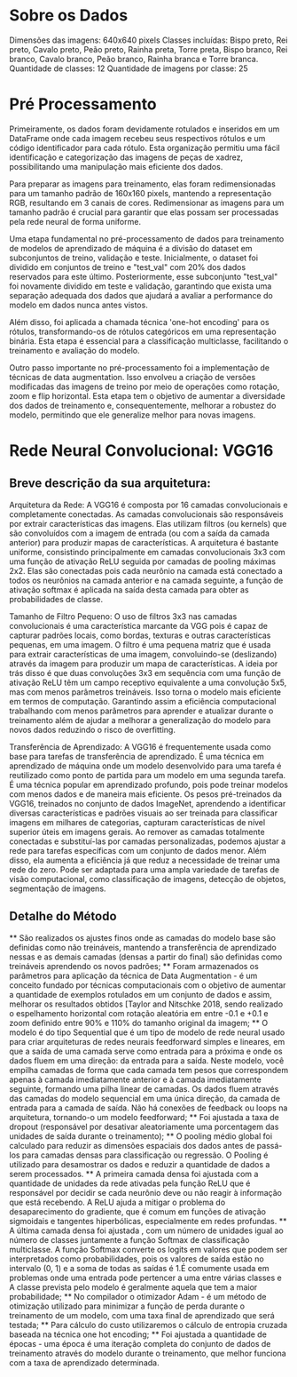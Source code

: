 # Sobre os Dados
Dimensões das imagens: 640x640 pixels
Classes incluídas: Bispo preto, Rei preto, Cavalo preto, Peão preto, Rainha preta, Torre preta, Bispo branco, Rei branco, Cavalo branco, Peão branco, Rainha branca e Torre branca. 
Quantidade de classes: 12
Quantidade de imagens por classe: 25

# Pré Processamento

Primeiramente, os dados foram devidamente rotulados e inseridos em um DataFrame onde cada imagem recebeu seus respectivos rótulos e um código identificador para cada rótulo. Esta organização permitiu uma fácil identificação e categorização das imagens de peças de xadrez, possibilitando uma manipulação mais eficiente dos dados.

Para preparar as imagens para treinamento, elas foram redimensionadas para um tamanho padrão de 160x160 pixels, mantendo a representação RGB, resultando em 3 canais de cores. Redimensionar as imagens para um tamanho padrão é crucial para garantir que elas possam ser processadas pela rede neural de forma uniforme.

Uma etapa fundamental no pré-processamento de dados para treinamento de modelos de aprendizado de máquina é a divisão do dataset em subconjuntos de treino, validação e teste. Inicialmente, o dataset foi dividido em conjuntos de treino e "test_val" com 20% dos dados reservados para este último. Posteriormente, esse subconjunto "test_val" foi novamente dividido em teste e validação, garantindo que exista uma separação adequada dos dados que ajudará a avaliar a performance do modelo em dados nunca antes vistos.

Além disso, foi aplicada a chamada técnica 'one-hot encoding' para os rótulos, transformando-os de rótulos categóricos em uma representação binária. Esta etapa é essencial para a classificação multiclasse, facilitando o treinamento e avaliação do modelo.

Outro passo importante no pré-processamento foi a implementação de técnicas de data augmentation. Isso envolveu a criação de versões modificadas das imagens de treino por meio de operações como rotação, zoom e flip horizontal. Esta etapa tem o objetivo de aumentar a diversidade dos dados de treinamento e, consequentemente, melhorar a robustez do modelo, permitindo que ele generalize melhor para novas imagens.

# Rede Neural Convolucional: VGG16

## Breve descrição da sua arquitetura:

Arquitetura da Rede: A VGG16 é composta por 16 camadas convolucionais e completamente conectadas. As camadas convolucionais são responsáveis por extrair características das imagens. Elas utilizam filtros (ou kernels) que são convoluídos com a imagem de entrada (ou com a saída da camada anterior) para produzir mapas de características. A arquitetura é bastante uniforme, consistindo principalmente em camadas convolucionais 3x3 com uma função de ativação ReLU seguida por camadas de pooling máximas 2x2. Elas são conectadas pois cada neurônio na camada está conectado a todos os neurônios na camada anterior e na camada seguinte, a função de ativação softmax é aplicada na saída desta camada para obter as probabilidades de classe.

Tamanho de Filtro Pequeno: O uso de filtros 3x3 nas camadas convolucionais é uma característica marcante da VGG pois é capaz de capturar padrões locais, como bordas, texturas e outras características pequenas, em uma imagem. O filtro é uma pequena matriz que é usada para extrair características de uma imagem, convoluindo-se (deslizando) através da imagem para produzir um mapa de características. A ideia por trás disso é que duas convoluções 3x3 em sequência com uma função de ativação ReLU têm um campo receptivo equivalente a uma convolução 5x5, mas com menos parâmetros treináveis. Isso torna o modelo mais eficiente em termos de computação. Garantindo assim a eficiência computacional trabalhando com menos parâmetros para aprender e atualizar durante o treinamento além de ajudar a melhorar a generalização do modelo para novos dados reduzindo o risco de overfitting.

Transferência de Aprendizado: A VGG16 é frequentemente usada como base para tarefas de transferência de aprendizado. É uma técnica em aprendizado de máquina onde um modelo desenvolvido para uma tarefa é reutilizado como ponto de partida para um modelo em uma segunda tarefa. É uma técnica popular em aprendizado profundo, pois pode treinar modelos com menos dados e de maneira mais eficiente. Os pesos pré-treinados da VGG16, treinados no conjunto de dados ImageNet, aprendendo a identificar diversas características e padrões visuais ao ser treinada para classificar imagens em milhares de categorias, capturam características de nível superior úteis em imagens gerais. Ao remover as camadas totalmente conectadas e substituí-las por camadas personalizadas, podemos ajustar a rede para tarefas específicas com um conjunto de dados menor. Além disso, ela aumenta a eficiência já que reduz a necessidade de treinar uma rede do zero. Pode ser adaptada para uma ampla variedade de tarefas de visão computacional, como classificação de imagens, detecção de objetos, segmentação de imagens.

## Detalhe do  Método

** São realizados os ajustes finos onde as camadas do modelo base são definidas como não treináveis, mantendo a transferência de aprendizado nessas e as demais camadas (densas a partir do final) são definidas como treináveis aprendendo os novos padrões;
** Foram armazenados os parâmetros para aplicação da técnica de Data Augmentation -  é um conceito fundado por técnicas computacionais com o objetivo de aumentar a quantidade de exemplos rotulados em um conjunto de dados e assim, melhorar os resultados obtidos [Taylor and Nitschke 2018, sendo realizado o espelhamento horizontal com rotação aleatória em entre -0.1 e +0.1 e zoom definido entre 90% e 110% do tamanho original da imagem; 
** O modelo é do tipo Sequential que é um tipo de modelo de rede neural usado para criar arquiteturas de redes neurais feedforward simples e lineares, em que a saída de uma camada serve como entrada para a próxima e onde os dados fluem em uma direção: da entrada para a saída. Neste modelo, você empilha camadas de forma que cada camada tem pesos que correspondem apenas à camada imediatamente anterior e à camada imediatamente seguinte, formando uma pilha linear de camadas.  Os dados fluem através das camadas do modelo sequencial em uma única direção, da camada de entrada para a camada de saída. Não há conexões de feedback ou loops na arquitetura, tornando-o um modelo feedforward;
** Foi ajustada a taxa de dropout (responsável por desativar aleatoriamente uma porcentagem das unidades de saída durante o treinamento);
** O pooling médio global foi calculado para reduzir as dimensões espaciais dos dados antes de passá-los para camadas densas para classificação ou regressão. O Pooling é utilizado para desamostrar os dados e reduzir a quantidade de dados a serem processados.
** A primeira camada densa foi ajustada com a quantidade de unidades da rede ativadas pela função ReLU que é responsável por decidir se cada neurônio deve ou não reagir à informação que está recebendo. A ReLU ajuda a mitigar o problema do desaparecimento do gradiente, que é comum em funções de ativação sigmoidais e tangentes hiperbólicas, especialmente em redes profundas.
** A última camada densa foi ajustada , com um número de unidades igual ao número de classes juntamente a função Softmax de classificação multiclasse. A função Softmax converte os logits em valores que podem ser interpretados como probabilidades, pois os valores de saída estão no intervalo (0, 1) e a soma de todas as saídas é 1.É comumente usada em problemas onde uma entrada pode pertencer a uma entre várias classes e A classe prevista pelo modelo é geralmente aquela que tem a maior probabilidade;
** No compilador o otimizador Adam - é um método de otimização utilizado para minimizar a função de perda durante o treinamento de um modelo,  com uma taxa final de aprendizado que será testada;
** Para cálculo do custo utilizaremos o cálculo de entropia cruzada baseada na técnica one hot encoding;
** Foi ajustada a quantidade de épocas - uma época é uma iteração completa do conjunto de dados de treinamento através do modelo durante o treinamento, que melhor funciona com a taxa de aprendizado determinada.


